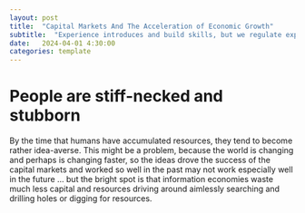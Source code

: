 ```yaml
---
layout: post
title:  "Capital Markets And The Acceleration of Economic Growth"
subtitle:  "Experience introduces and build skills, but we regulate experience out of the reach of voters"
date:   2024-04-01 4:30:00
categories: template
---
```



# People are stiff-necked and stubborn

By the time that humans have accumulated resources, they tend to become rather idea-averse. This might be a problem, because the world is changing and perhaps is changing faster, so the ideas drove the success of the capital markets and worked so well in the past may not work especially well in the future ... but the bright spot is that information economies waste much less capital and resources driving around aimlessly searching and drilling holes or digging for resources.